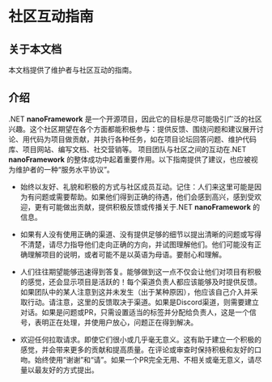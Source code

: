 # 社区互动指南

## 关于本文档

本文档提供了维护者与社区互动的指南。

## 介绍

.NET **nanoFramework** 是一个开源项目，因此它的目标是尽可能吸引广泛的社区兴趣。这个社区期望在各个方面都能积极参与：提供反馈、围绕问题和建议展开讨论、用代码为项目做贡献，并执行各种任务，如在项目论坛回答问题、维护代码库、项目网站、编写文档、社交营销等。
项目团队与社区之间的互动在.NET **nanoFramework** 的整体成功中起着重要作用。以下指南提供了建议，也应被视为维护者的一种“服务水平协议”。

* 始终以友好、礼貌和积极的方式与社区成员互动。记住：人们来这里可能是因为有问题或需要帮助。如果他们得到正确的待遇，他们会感到高兴，感到受欢迎，更有可能做出贡献，提供积极反馈或传播关于.NET **nanoFramework** 的信息。

* 如果有人没有使用正确的渠道、没有提供足够的细节以提出清晰的问题或写得不清楚，请尽力指导他们走向正确的方向，并试图理解他们。他们可能没有正确理解项目的说明，或者可能不是以英语为母语。要耐心和理解。

* 人们往往期望能够迅速得到答复。能够做到这一点不仅会让他们对项目有积极的感觉，还会显示项目是活跃的！每个渠道负责人都应该能够及时提供反馈。如果团队中的某人注意到这并未发生（出于某种原因），他应该自己介入并采取行动。请注意，这里的反馈取决于渠道。如果是Discord渠道，则需要建立对话。如果是问题或PR，只需设置适当的标签并分配给负责人，这是一个信号，表明正在处理，并使用户放心，问题正在得到解决。

* 欢迎任何拉取请求。即使它们很小或几乎毫无意义。这有助于建立一个积极的感觉，并会带来更多的贡献和提高质量。在评论或审查时保持积极和友好的口吻。始终使用“谢谢”和“请”。如果一个PR完全无用、不相关或毫无意义，请尽量以最友好的方式提出。
